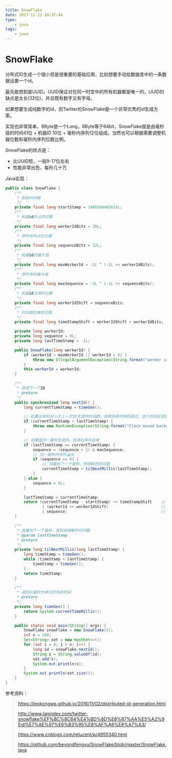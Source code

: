 ```yaml
---
title: SnowFlake
date: 2017-11-22 18:37:44
type: 
    - java
tags:
    - java
---
```


# SnowFlake

分布式ID生成一个很小但是很重要的基础应用，比如想要手动给数据库中的一条数据设置一个id。

最先能想到是UUID。UUID保证对在同一时空中的所有机器都是唯一的。UUID的缺点是太长(32位)，并且既有数字又有字母。

如果想要生成纯数字的id，则Twitter的SnowFlake是一个非常优秀的id生成方案。

实现也非常简单，8Byte是一个Long，8Byte等于64bit，SnowFlake就是由毫秒级的时间41位 + 机器ID 10位 + 毫秒内序列12位组成。当然也可以根据需要调整机器位数和毫秒内序列位数比例。

SnowFlake的优点是：

- 比UUID短，一般9-17位左右
- 性能非常出色，每秒几十万

Java实现：

```java
public class SnowFlake {
    /**
     * 起始时间戳
     */
    private final long startStamp = 1480166465631L;
    /**
     * 机器id所占的位数
     */
    private final long workerIdBits = 10L;
    /**
     * 序列号所占的位数
     */
    private final long sequenceBits = 12L;
    /**
     * 机器id的最大值
     */
    private final long maxWorkerId = -1L ^ (-1L << workerIdBits);
    /**
     * 序列号的最大值
     */
    private final long maxSequence = -1L ^ (-1L << sequenceBits);
    /**
     * 机器id左移的位数
     */
    private final long workerIdShift = sequenceBits;
    /**
     * 时间戳左移的位数
     */
    private final long timeStampShift = workerIdShift + workerIdBits;

    private long workerId;
    private long sequence = 0L;
    private long lastTimeStamp = -1L;

    public SnowFlake(long workerId) {
        if (workerId > maxWorkerId || workerId < 0) {
            throw new IllegalArgumentException(String.format("worker id can't be greater than %d or less than 0", maxWorkerId));
        }
        this.workerId = workerId;
    }

    /**
     * 获得下一个ID
     * @return
     */
    public synchronized long nextId() {
        long currentTimeStamp = timeGen();

        // 如果当前时间小于上一次ID生成的时间戳，说明系统时钟回退过，这个时间应该抛出异常
        if (currentTimeStamp < lastTimeStamp) {
            throw new RuntimeException(String.format("Clock moved backwards. Refusing to generate id for %d milliseconds", lastTimeStamp - currentTimeStamp));
        }

        // 如果是同一毫秒生成的，则进行序列自增
        if (lastTimeStamp == currentTimeStamp) {
            sequence = (sequence + 1) & maxSequence;
            // 同一毫秒内序列溢出
            if (sequence == 0) {
                // 阻塞到下一个毫秒，获得新的时间戳
                currentTimeStamp = tilNextMillis(lastTimeStamp);
            }
        } else {
            sequence = 0L;
        }

        lastTimeStamp = currentTimeStamp;
        return (currentTimeStamp - startStamp) << timeStampShift    // 时间戳部分
                | (workerId << workerIdShift)                       // 机器id部分
                | sequence;                                         // 序列号部分
    }

    /**
     * 阻塞到下一个毫秒，直到获得新的时间戳
     * @param lastTimeStamp
     * @return
     */
    private long tilNextMillis(long lastTimeStamp) {
        long timeStamp = timeGen();
        while (timeStamp < lastTimeStamp) {
            timeStamp = timeGen();
        }
        return timeStamp;
    }

    /**
     * 返回以毫秒为单位的当前时间
     * @return
     */
    private long timeGen() {
        return System.currentTimeMillis();
    }

    public static void main(String[] args) {
        SnowFlake snowFlake = new SnowFlake(1);
        int n = 100;
        Set<String> set = new HashSet<>();
        for (int i = 0; i < n; i++) {
            long id = snowFlake.nextId();
            String s = String.valueOf(id);
            set.add(s);
            System.out.println(s);
        }
        System.out.println(set.size());
    }
}
```

参考资料：
> https://leokongwq.github.io/2016/11/02/distributed-id-generation.html
> 
> http://www.lanindex.com/twitter-snowflake%EF%BC%8C64%E4%BD%8D%E8%87%AA%E5%A2%9Eid%E7%AE%97%E6%B3%95%E8%AF%A6%E8%A7%A3/
> 
> https://www.cnblogs.com/relucent/p/4955340.html
> 
> https://github.com/beyondfengyu/SnowFlake/blob/master/SnowFlake.java


